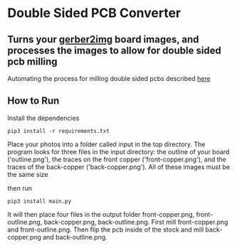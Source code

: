 # Double Sided PCB Converter

## Turns your [gerber2img](https://quentinbolsee.pages.cba.mit.edu/gerber2img/) board images, and processes the images to allow for double sided pcb milling

Automating the process for milling double sided pcbs described [here](https://sibusaman.fabcloud.io/doublepcb/)

## How to Run 

Install the dependencies

```
pip3 install -r requirements.txt
```

Place your photos into a folder called input in the top directory. The program looks for three files in the input directory: the outline of your board ('outline.png'), the traces on the front copper ('front-copper.png'), and the traces of the back-copper ('back-copper.png'). All of these images must be the same size 

then run

```
pip3 install main.py
```

It will then place four files in the output folder front-copper.png, front-outline.png, 
back-copper.png, back-outline.png. First mill front-copper.png and front-outline.png. Then flip the pcb inside of the stock and mill back-copper.png and back-outline.png.
